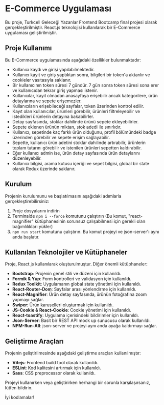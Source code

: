 # E-Commerce Uygulaması

Bu proje, Turkcell Geleceği Yazanlar Frontend Bootcamp final projesi olarak gerçekleştirilmiştir. React.js teknolojisi kullanılarak bir E-Commerce uygulaması geliştirilmiştir.

## Proje Kullanımı

Bu E-Commerce uygulamasında aşağıdaki özellikler bulunmaktadır:

- Kullanıcı kaydı ve girişi yapılabilmektedir. 
- Kullanıcı kayıt ve giriş yaptıktan sonra, bilgileri bir token'a aktarılır ve cookieler vasıtasıyla saklanır. 
- Bir kullanıcının token süresi 7 gündür. 7 gün sonra token süresi sona erer ve kullanıcıdan tekrar giriş yapması istenir. 
- Kullanıcılar, kayıt olmadan anasayfaya erişebilir ancak kategorilere, ürün detaylarına ve sepete erişemezler. 
- Kullanıcıların erişebileceği sayfalar, token üzerinden kontrol edilir.
- Kayıt olan kullanıcılar, ürünleri görebilir, ürünleri filtreleyebilir ve istedikleri ürünlerin detayına bakabilirler. 
- Detay sayfasında, stoklar dahilinde ürünü sepete ekleyebilirler. 
- Sepete eklenen ürünün miktarı, stok adedi ile sınırlıdır. 
- Kullanıcı, sepetinde kaç farklı ürün olduğunu, profil bölümündeki badge üzerinden görebilir ve sepete erişim sağlayabilir. 
- Sepette, kullanıcı ürün adetini stoklar dahilinde artırabilir, ürünlerin toplam tutarını görebilir ve istenilen ürünleri sepetten kaldırabilir. 
- Eğer kullanıcı admin ise, ürün detay sayfasında ürün detaylarını düzenleyebilir.
- Kullanıcı bilgisi, arama kutusu içeriği ve sepet bilgisi, global bir state olarak Redux üzerinde saklanır.

## Kurulum

Projenin kurulumunu ve başlatılmasını aşağıdaki adımlarla gerçekleştirebilirsiniz:

1. Proje dosyalarını indirin
2. Terminalde `npm i --force` komutunu çalıştırın (Bu komut, "react-magnifier" kütüphanesinin sorunsuz çalışabilmesi için gerekli olan bağımlılıkları yükler)
3. `npm run start` komutunu çalıştırın. Bu komut projeyi ve json-server'ı aynı anda başlatır.

## Kullanılan Teknolojiler ve Kütüphaneler

Proje, React.js kullanılarak oluşturulmuştur. Diğer önemli kütüphaneler:

- **Bootstrap**: Projenin genel stili ve düzeni için kullanıldı.
- **Formik & Yup**: Form kontrolleri ve validasyon için kullanıldı.
- **Redux Toolkit**: Uygulamanın global state yönetimi için kullanıldı.
- **React-Router-Dom**: Sayfalar arası yönlendirme için kullanıldı.
- **React-Magnifier**: Ürün detay sayfasında, ürünün fotoğrafına zoom yapmayı sağlar.
- **Swiper**: Ürün karuselleri oluşturmak için kullanıldı.
- **JS-Cookie & React-Cookie**: Cookie yönetimi için kullanıldı.
- **React-toastify**: Uygulama içerisindeki bildirimler için kullanıldı.
- **Json-Server**: Basit bir REST API mock up sunucusu olarak kullanıldı.
- **NPM-Run-All**: json-server ve projeyi aynı anda ayağa kaldırmayı sağlar.

## Geliştirme Araçları

Projenin geliştirilmesinde aşağıdaki geliştirme araçları kullanılmıştır:

- **Vitejs**: Frontend build tool olarak kullanıldı.
- **ESLint**: Kod kalitesini artırmak için kullanıldı.
- **Sass**: CSS preprocessor olarak kullanıldı.

Projeyi kullanırken veya geliştirirken herhangi bir sorunla karşılaşırsanız, lütfen bildirin.

İyi kodlamalar!
